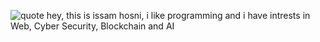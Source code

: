 ![quote](https://miro.medium.com/max/1400/1*d6E-nYXV7mxhU-tnJM2DLg.png)
hey, this is issam hosni, i like programming and i have intrests in Web, Cyber Security, Blockchain and AI

